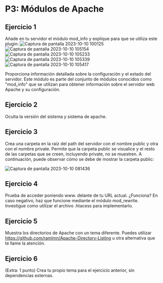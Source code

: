 # P3: Módulos de Apache #

## Ejercicio 1 ##
Añade en tu servidor el módulo mod_info y explique para que se utiliza este plugin:
![Captura de pantalla 2023-10-10 100125](https://github.com/miquelnicolas/despliegue-de-aplicaciones-web/assets/144775437/4fee2958-8403-4e33-a760-a8d75478c43f)
![Captura de pantalla 2023-10-10 105154](https://github.com/miquelnicolas/despliegue-de-aplicaciones-web/assets/144775437/a90182de-82d3-4b7c-be9e-b0336d8e55ad)
![Captura de pantalla 2023-10-10 105233](https://github.com/miquelnicolas/despliegue-de-aplicaciones-web/assets/144775437/077b2610-7e34-4d4a-ae99-9d5c007ef824)
![Captura de pantalla 2023-10-10 105339](https://github.com/miquelnicolas/despliegue-de-aplicaciones-web/assets/144775437/7fd608a3-5f73-4f67-9e1e-e0bab9ae83b4)
![Captura de pantalla 2023-10-10 105417](https://github.com/miquelnicolas/despliegue-de-aplicaciones-web/assets/144775437/cfcbe710-8b46-4f6d-adab-318d4d46f56f)


Proporciona información detallada sobre la configuración y el estado del servidor. Este módulo es parte del conjunto de módulos conocidos como "mod_info" que se utilizan para obtener información sobre el servidor web Apache y su configuración.

## Ejercicio 2 ##
Oculta la versión del sistema y sistema de apache.



## Ejercicio 3 ##
Crea una carpeta en la raíz del path del servidor con el nombre public y otra con el nombre private. Permite que la carpeta public se visualice y el resto de las carpetas que se creen, incluyendo private, no se muestren. A continuación, puede observar cómo se debe de mostrar la carpeta public:

![Captura de pantalla 2023-10-10 081436](https://github.com/miquelnicolas/despliegue-de-aplicaciones-web/assets/144775437/8cabaf62-81ab-47c5-858c-e72e44a95fd6)




## Ejercicio 4 ##
Prueba de acceder poniendo www. delante de tu URL actual. ¿Funciona? En caso negativo, haz que funcione mediante el módulo mod_rewrite. Investigue como utilizar el archivo .htacess para implementarlo.



## Ejercicio 5 ##
Muestra los directorios de Apache con un tema diferente. Puedes utilizar https://github.com/ramlmn/Apache-Directory-Listing u otra alternativa que te llame la atención.



## Ejercicio 6 ##
(Extra: 1 punto) Crea tu propio tema para el ejercicio anterior, sin dependencias externas.

